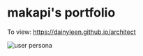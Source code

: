 # makapi's portfolio

To view: https://dainyleen.github.io/architect




![user persona ](https://user-images.githubusercontent.com/74221561/120245636-e1573e80-c2c1-11eb-84df-e758529f4a5b.png)



